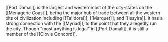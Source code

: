 [[Port Damali]] is the largest and westernmost of the city-states on the [[Menagerie Coast]], being the major hub of trade between all the western bits of civilization including [[Tal'dorei]], [[Marquet]], and [[Issylra]]. It has a strong connection with the [[Myriad]], to the point that they allegedly run the city. Though "most anything is legal" in [[Port Damali]], it is still a member of the [[Clovis Concord]].